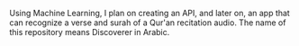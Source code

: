 Using Machine Learning, I plan on creating an API, and later on, an app that can recognize a verse and surah of a Qur'an recitation audio. The name of this repository means Discoverer in Arabic.

